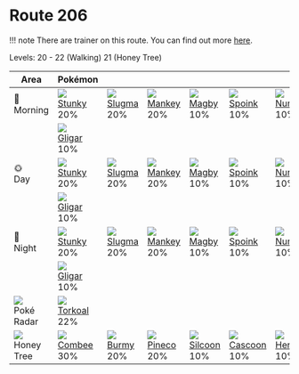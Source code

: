 # Route 206

!!! note
    There are trainer on this route. You can find out more [here](/trainer_changes/route_206/).

Levels: 20 - 22 (Walking) 21 (Honey Tree)

Area                           | Pokémon                          | &nbsp;                           | &nbsp;                           | &nbsp;                           | &nbsp;                           | &nbsp;                           
---                            | ---                              | ---                              | ---                              | ---                              | ---                              | ---                              
🌅<br>Morning                   | ![][434]<br> [Stunky]<br> 20%   | ![][218]<br> [Slugma]<br> 20%   | ![][056]<br> [Mankey]<br> 20%   | ![][240]<br> [Magby]<br> 10%    | ![][325]<br> [Spoink]<br> 10%   | ![][322]<br> [Numel]<br> 10%    
&nbsp;                         | ![][207]<br> [Gligar]<br> 10%   
🌞<br>Day                       | ![][434]<br> [Stunky]<br> 20%   | ![][218]<br> [Slugma]<br> 20%   | ![][056]<br> [Mankey]<br> 20%   | ![][240]<br> [Magby]<br> 10%    | ![][325]<br> [Spoink]<br> 10%   | ![][322]<br> [Numel]<br> 10%    
&nbsp;                         | ![][207]<br> [Gligar]<br> 10%   
🌙<br>Night                     | ![][434]<br> [Stunky]<br> 20%   | ![][218]<br> [Slugma]<br> 20%   | ![][056]<br> [Mankey]<br> 20%   | ![][240]<br> [Magby]<br> 10%    | ![][325]<br> [Spoink]<br> 10%   | ![][322]<br> [Numel]<br> 10%    
&nbsp;                         | ![][207]<br> [Gligar]<br> 10%   
![][poke-radar]<br> Poké Radar | ![][324]<br> [Torkoal]<br> 22%  
![][honey]<br> Honey Tree      | ![][415]<br> [Combee]<br> 30%   | ![][412]<br> [Burmy]<br> 20%    | ![][204]<br> [Pineco]<br> 20%   | ![][266]<br> [Silcoon]<br> 10%  | ![][268]<br> [Cascoon]<br> 10%  | ![][214]<br> [Heracross]<br> 10%


[Mankey]: /pokemon_changes/056/
[Pineco]: /pokemon_changes/204/
[Gligar]: /pokemon_changes/207/
[Heracross]: /pokemon_changes/214/
[Slugma]: /pokemon_changes/218/
[Magby]: /pokemon_changes/240/
[Silcoon]: /pokemon_changes/266/
[Cascoon]: /pokemon_changes/268/
[Numel]: /pokemon_changes/322/
[Torkoal]: /pokemon_changes/324/
[Spoink]: /pokemon_changes/325/
[Burmy]: /pokemon_changes/412/
[Combee]: /pokemon_changes/415/
[Stunky]: /pokemon_changes/434/
[honey]: /img/items/honey.png
[poke-radar]: /img/items/poke-radar.png
[056]: /img/pokemon/056.png
[204]: /img/pokemon/204.png
[207]: /img/pokemon/207.png
[214]: /img/pokemon/214.png
[218]: /img/pokemon/218.png
[240]: /img/pokemon/240.png
[266]: /img/pokemon/266.png
[268]: /img/pokemon/268.png
[322]: /img/pokemon/322.png
[324]: /img/pokemon/324.png
[325]: /img/pokemon/325.png
[412]: /img/pokemon/412.png
[415]: /img/pokemon/415.png
[434]: /img/pokemon/434.png
